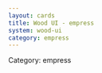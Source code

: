 ```yaml
---
layout: cards
title: Wood UI - empress
system: wood-ui
category: empress
---
```

<div class="alert alert-secondary mb-4"><span class="i18n innerHTML-category">Category: </span><span class="i18n innerHTML-cat-empress">empress</span></div>

